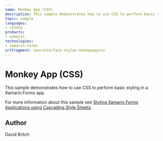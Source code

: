 ```yaml
---
name: Monkey App (CSS)
description: This sample demonstrates how to use CSS to perform basic styling in a Xamarin.Forms app. For more information about this sample see Styling Xamarin.Forms Applications using Cascading Style Sheets.
topic: sample
languages:
- csharp
products:
- xamarin
technologies:
- xamarin-forms
urlFragment: userinterface-styles-monkeyappcss
---
```

Monkey App (CSS)
==============

This sample demonstrates how to use CSS to perform basic styling in a Xamarin.Forms app.

For more information about this sample see [Styling Xamarin.Forms Applications using Cascading Style Sheets](https://docs.microsoft.com/xamarin/xamarin-forms/user-interface/styles/css).

Author
------

David Britch
